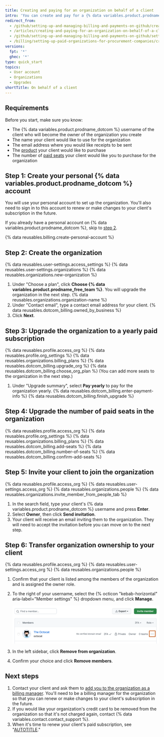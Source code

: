 ```yaml
---
title: Creating and paying for an organization on behalf of a client
intro: 'You can create and pay for a {% data variables.product.prodname_dotcom %} organization on behalf of a client.'
redirect_from:
  - /github/setting-up-and-managing-billing-and-payments-on-github/creating-and-paying-for-an-organization-on-behalf-of-a-client
  - /articles/creating-and-paying-for-an-organization-on-behalf-of-a-client
  - /github/setting-up-and-managing-billing-and-payments-on-github/setting-up-paid-organizations-for-procurement-companies/creating-and-paying-for-an-organization-on-behalf-of-a-client
  - /billing/setting-up-paid-organizations-for-procurement-companies/creating-and-paying-for-an-organization-on-behalf-of-a-client
versions:
  fpt: '*'
  ghec: '*'
type: quick_start
topics:
  - User account
  - Organizations
  - Upgrades
shortTitle: On behalf of a client
---
```


## Requirements

Before you start, make sure you know:
- The {% data variables.product.prodname_dotcom %} username of the client who will become the owner of the organization you create
- The name your client would like to use for the organization
- The email address where you would like receipts to be sent
- The [product](/get-started/learning-about-github/githubs-plans) your client would like to purchase
- The number of [paid seats](/billing/managing-the-plan-for-your-github-account/about-per-user-pricing) your client would like you to purchase for the organization

## Step 1: Create your personal {% data variables.product.prodname_dotcom %} account

You will use your personal account to set up the organization. You'll also need to sign in to this account to renew or make changes to your client's subscription in the future.

If you already have a personal account on {% data variables.product.prodname_dotcom %}, skip to [step 2](#step-2-create-the-organization).

{% data reusables.billing.create-personal-account %}

## Step 2: Create the organization

{% data reusables.user-settings.access_settings %}
{% data reusables.user-settings.organizations %}
{% data reusables.organizations.new-organization %}
1. Under "Choose a plan", click **Choose {% data variables.product.prodname_free_team %}**. You will upgrade the organization in the next step.
{% data reusables.organizations.organization-name %}
1. Under "Contact email", type a contact email address for your client.
{% data reusables.dotcom_billing.owned_by_business %}
1. Click **Next**.

## Step 3: Upgrade the organization to a yearly paid subscription

{% data reusables.profile.access_org %}
{% data reusables.profile.org_settings %}
{% data reusables.organizations.billing_plans %}
{% data reusables.dotcom_billing.upgrade_org %}
{% data reusables.dotcom_billing.choose_org_plan %} (You can add more seats to the organization in the next step.)
1. Under "Upgrade summary", select **Pay yearly** to pay for the organization yearly.
{% data reusables.dotcom_billing.enter-payment-info %}
{% data reusables.dotcom_billing.finish_upgrade %}

## Step 4: Upgrade the number of paid seats in the organization

{% data reusables.profile.access_org %}
{% data reusables.profile.org_settings %}
{% data reusables.organizations.billing_plans %}
{% data reusables.dotcom_billing.add-seats %}
{% data reusables.dotcom_billing.number-of-seats %}
{% data reusables.dotcom_billing.confirm-add-seats %}

## Step 5: Invite your client to join the organization

{% data reusables.profile.access_org %}
{% data reusables.user-settings.access_org %}
{% data reusables.organizations.people %}
{% data reusables.organizations.invite_member_from_people_tab %}
1. In the search field, type your client's {% data variables.product.prodname_dotcom %} username and press **Enter**.
1. Select **Owner**, then click **Send invitation**.
1. Your client will receive an email inviting them to the organization. They will need to accept the invitation before you can move on to the next step.

## Step 6: Transfer organization ownership to your client

{% data reusables.profile.access_org %}
{% data reusables.user-settings.access_org %}
{% data reusables.organizations.people %}
1. Confirm that your client is listed among the members of the organization and is assigned the owner role.
1. To the right of your username, select the {% octicon "kebab-horizontal" aria-label="Member settings" %} dropdown menu, and click **Manage**.

   ![Screenshot of the member list for an organization. To the right of a member, a kebab icon is outlined in dark orange.](/assets/images/help/organizations/member-manage-access.png)
1. In the left sidebar, click **Remove from organization**.
1. Confirm your choice and click **Remove members**.

## Next steps

1. Contact your client and ask them to [add you to the organization as a billing manager](/organizations/managing-peoples-access-to-your-organization-with-roles/adding-a-billing-manager-to-your-organization). You'll need to be a billing manager for the organization so that you can renew or make changes to your client's subscription in the future.
1. If you would like your organization's credit card to be removed from the organization so that it's not charged again, contact {% data variables.contact.contact_support %}.
1. When it's time to renew your client's paid subscription, see "[AUTOTITLE](/articles/renewing-your-client-s-paid-organization)."
